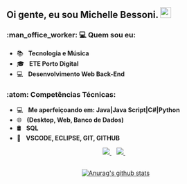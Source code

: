 <h2> Oi gente, eu sou <strong>Michelle Bessoni</strong>. <img src="https://github.com/souvikguria98/souvikguria98/blob/master/Hi.gif" width="25"></h2>

<h3> :man_office_worker: 💻 Quem sou eu: </h3>

- :books: &nbsp; <strong>Tecnologia e Música</strong>
- 🎓 &nbsp; <strong>ETE Porto Digital</strong>
- :computer: &nbsp; <strong>Desenvolvimento Web Back-End</strong>

<h3>:atom: Competências Técnicas: </h3>

- 💻 &nbsp; <strong>Me aperfeiçoando em: Java|Java Script|C#|Python</strong>
- 🌐 &nbsp; <strong>(Desktop, Web, Banco de Dados)</strong>
- 🛢 &nbsp; <strong>SQL</strong>
- 🔧 &nbsp; <strong>VSCODE, ECLIPSE, GIT, GITHUB</strong>


<div align="center">
<p align='center'>  
  <a href="https://www.linkedin.com/in/michelle-bessoni-56bb52143">
    <img src="https://img.shields.io/badge/linkedin-%230077B5.svg?&style=for-the-badge&logo=linkedin&logoColor=white" />
  </a>&nbsp;&nbsp;
  <a href="https://www.instagram.com/michellebessoni">
    <img src="https://img.shields.io/badge/instagram-%23E4405F.svg?&style=for-the-badge&logo=instagram&logoColor=white" />        
  </a>&nbsp;&nbsp; 
</p>
<div>
 

</br>
<div align="center">
<a href="https://github-readme-stats.anuraghazra1.vercel.app/api?username=mbessoni"><img src="https://github-readme-stats.anuraghazra1.vercel.app/api?username=mbessoni&show_icons=true&include_all_commits=true&theme=radical" alt="Anurag's github stats"/>
</a>
</div>
